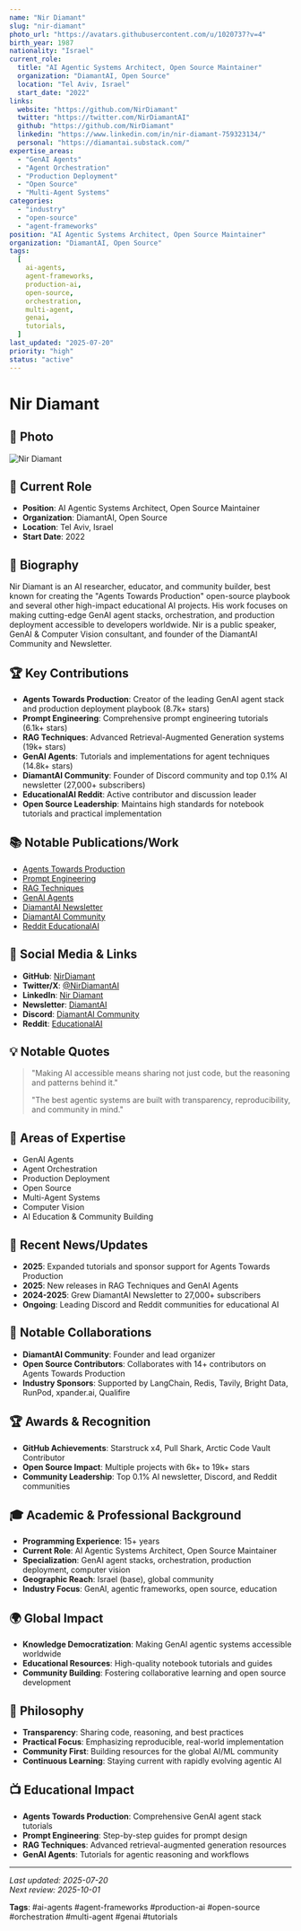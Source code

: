 ```yaml
---
name: "Nir Diamant"
slug: "nir-diamant"
photo_url: "https://avatars.githubusercontent.com/u/1020737?v=4"
birth_year: 1987
nationality: "Israel"
current_role:
  title: "AI Agentic Systems Architect, Open Source Maintainer"
  organization: "DiamantAI, Open Source"
  location: "Tel Aviv, Israel"
  start_date: "2022"
links:
  website: "https://github.com/NirDiamant"
  twitter: "https://twitter.com/NirDiamantAI"
  github: "https://github.com/NirDiamant"
  linkedin: "https://www.linkedin.com/in/nir-diamant-759323134/"
  personal: "https://diamantai.substack.com/"
expertise_areas:
  - "GenAI Agents"
  - "Agent Orchestration"
  - "Production Deployment"
  - "Open Source"
  - "Multi-Agent Systems"
categories:
  - "industry"
  - "open-source"
  - "agent-frameworks"
position: "AI Agentic Systems Architect, Open Source Maintainer"
organization: "DiamantAI, Open Source"
tags:
  [
    ai-agents,
    agent-frameworks,
    production-ai,
    open-source,
    orchestration,
    multi-agent,
    genai,
    tutorials,
  ]
last_updated: "2025-07-20"
priority: "high"
status: "active"
---
```


# Nir Diamant

## 📸 Photo

![Nir Diamant](https://avatars.githubusercontent.com/u/1020737?v=4)

## 🎯 Current Role

- **Position**: AI Agentic Systems Architect, Open Source Maintainer
- **Organization**: DiamantAI, Open Source
- **Location**: Tel Aviv, Israel
- **Start Date**: 2022

## 📖 Biography

Nir Diamant is an AI researcher, educator, and community builder, best known for creating the "Agents Towards Production" open-source playbook and several other high-impact educational AI projects. His work focuses on making cutting-edge GenAI agent stacks, orchestration, and production deployment accessible to developers worldwide. Nir is a public speaker, GenAI & Computer Vision consultant, and founder of the DiamantAI Community and Newsletter.

## 🏆 Key Contributions

- **Agents Towards Production**: Creator of the leading GenAI agent stack and production deployment playbook (8.7k+ stars)
- **Prompt Engineering**: Comprehensive prompt engineering tutorials (6.1k+ stars)
- **RAG Techniques**: Advanced Retrieval-Augmented Generation systems (19k+ stars)
- **GenAI Agents**: Tutorials and implementations for agent techniques (14.8k+ stars)
- **DiamantAI Community**: Founder of Discord community and top 0.1% AI newsletter (27,000+ subscribers)
- **EducationalAI Reddit**: Active contributor and discussion leader
- **Open Source Leadership**: Maintains high standards for notebook tutorials and practical implementation

## 📚 Notable Publications/Work

- [Agents Towards Production](https://github.com/NirDiamant/agents-towards-production)
- [Prompt Engineering](https://github.com/NirDiamant/Prompt_Engineering)
- [RAG Techniques](https://github.com/NirDiamant/RAG_Techniques)
- [GenAI Agents](https://github.com/NirDiamant/GenAI_Agents)
- [DiamantAI Newsletter](https://diamantai.substack.com/)
- [DiamantAI Community](https://discord.gg/cA6Aa4uyDX)
- [Reddit EducationalAI](https://www.reddit.com/r/EducationalAI/)

## 🔗 Social Media & Links

- **GitHub**: [NirDiamant](https://github.com/NirDiamant)
- **Twitter/X**: [@NirDiamantAI](https://twitter.com/NirDiamantAI)
- **LinkedIn**: [Nir Diamant](https://www.linkedin.com/in/nir-diamant-759323134/)
- **Newsletter**: [DiamantAI](https://diamantai.substack.com/)
- **Discord**: [DiamantAI Community](https://discord.gg/cA6Aa4uyDX)
- **Reddit**: [EducationalAI](https://www.reddit.com/r/EducationalAI/)

## 💡 Notable Quotes

> "Making AI accessible means sharing not just code, but the reasoning and patterns behind it."
> 
> "The best agentic systems are built with transparency, reproducibility, and community in mind."

## 🎯 Areas of Expertise

- GenAI Agents
- Agent Orchestration
- Production Deployment
- Open Source
- Multi-Agent Systems
- Computer Vision
- AI Education & Community Building

## 📰 Recent News/Updates

- **2025**: Expanded tutorials and sponsor support for Agents Towards Production
- **2025**: New releases in RAG Techniques and GenAI Agents
- **2024-2025**: Grew DiamantAI Newsletter to 27,000+ subscribers
- **Ongoing**: Leading Discord and Reddit communities for educational AI

## 🤝 Notable Collaborations

- **DiamantAI Community**: Founder and lead organizer
- **Open Source Contributors**: Collaborates with 14+ contributors on Agents Towards Production
- **Industry Sponsors**: Supported by LangChain, Redis, Tavily, Bright Data, RunPod, xpander.ai, Qualifire

## 🏆 Awards & Recognition

- **GitHub Achievements**: Starstruck x4, Pull Shark, Arctic Code Vault Contributor
- **Open Source Impact**: Multiple projects with 6k+ to 19k+ stars
- **Community Leadership**: Top 0.1% AI newsletter, Discord, and Reddit communities

## 🎓 Academic & Professional Background

- **Programming Experience**: 15+ years
- **Current Role**: AI Agentic Systems Architect, Open Source Maintainer
- **Specialization**: GenAI agent stacks, orchestration, production deployment, computer vision
- **Geographic Reach**: Israel (base), global community
- **Industry Focus**: GenAI, agentic frameworks, open source, education

## 🌍 Global Impact

- **Knowledge Democratization**: Making GenAI agentic systems accessible worldwide
- **Educational Resources**: High-quality notebook tutorials and guides
- **Community Building**: Fostering collaborative learning and open source development

## 🔬 Philosophy

- **Transparency**: Sharing code, reasoning, and best practices
- **Practical Focus**: Emphasizing reproducible, real-world implementation
- **Community First**: Building resources for the global AI/ML community
- **Continuous Learning**: Staying current with rapidly evolving agentic AI

## 📺 Educational Impact

- **Agents Towards Production**: Comprehensive GenAI agent stack tutorials
- **Prompt Engineering**: Step-by-step guides for prompt design
- **RAG Techniques**: Advanced retrieval-augmented generation resources
- **GenAI Agents**: Tutorials for agentic reasoning and workflows

---

_Last updated: 2025-07-20_  
_Next review: 2025-10-01_

**Tags**: #ai-agents #agent-frameworks #production-ai #open-source #orchestration #multi-agent #genai #tutorials
